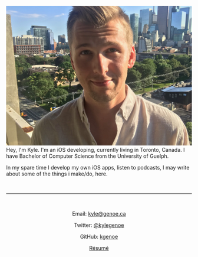 ![profile picture](../images/me.jpg) Hey, I'm Kyle. I'm an iOS developing, currently living in Toronto, Canada. I have Bachelor of Computer Science from the University of Guelph.

In my spare time I develop my own iOS apps, listen to podcasts, I may write about some of the things i make/do, here.

<br>

---

<br>
<center>

Email: [kyle@genoe.ca](mailto:kyle@genoe.ca)  

Twitter: [@kylegenoe](https://twitter.com/KyleGenoe)  

GitHub: [kgenoe](https://github.com/kgenoe)  

<a href="Kyle-Genoe-Resume.pdf" target="_blank">Résumé</a>

</center>